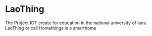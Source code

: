 # LaoThing
The Project  IOT create for education in the national university of laos. 
LaoThing or call Homethings is a smarthome  
